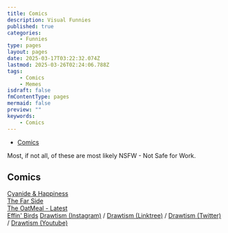 ```yaml
---
title: Comics
description: Visual Funnies
published: true
categories:
    - Funnies
type: pages
layout: pages
date: 2025-03-17T03:22:32.074Z
lastmod: 2025-03-26T02:24:06.788Z
tags:
    - Comics
    - Memes
isdraft: false
fmContentType: pages
mermaid: false
preview: ""
keywords:
    - Comics
---
```


<!--- cSpell:disable --->
* [Comics](#comics)
<!--- cSpell:enable --->

Most, if not all, of these are most likely NSFW - Not Safe for Work.

## Comics

[Cyanide & Happiness](https://explosm.net/)\
[The Far Side](https://www.thefarside.com/)\
[The OatMeal - Latest](https://theoatmeal.com/comics)\
[Effin' Birds](https://effinbirds.com/)
[Drawtism (Instagram)](https://www.instagram.com/draw_tism/) / [Drawtism (Linktree)](https://linktr.ee/drawtism) / [Drawtism (Twitter)](http://www.twitter.com/DrawtismArt/) / [Drawtism (Youtube)](https://www.youtube.com/c/drawtism/)
